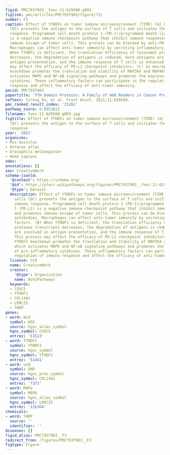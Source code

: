 ```yaml
---
figid: PMC7937903__fonc-11-629560-g003
figlink: pmc/articles/PMC7937903/figure/f3/
number: F3
caption: Effect of YTHDFs on tumor immune microenvironment (TIME) (A) Dendritic cells
  (DC) presents the antigen to the surface of T cells and initiates the adaptive immune
  response. Programmed cell death protein 1 (PD-1)/programmed death-ligand 1 (PD-L1)
  is a negative immune checkpoint pathway that inhibit immune responses and promotes
  immune escape of tumor cells. This process can be blocked by anti-PD-1/PD-L1 antibodies.
  Macrophages can affect anti-tumor immunity by secreting inflammatory factors. (B)
  When YTHDF1 is deficient, the translation efficiency of lysosomal protease transcripts
  decreases, the degradation of antigens is reduced, more antigens are involved in
  antigen presentation, and the immune response of T cells is enhanced. This process
  may affect the efficacy of PD-L1 checkpoint inhibitors. (C) In macrophages, YTHDF2
  knockdown promotes the translation and stability of MAP2K4 and MAP4K4 mRNA, which
  activates MAPK and NF-κB signaling pathways and promotes the expression of pro-inflammatory
  cytokines. These inflammatory factors can participate in the regulation of immune
  response and affect the efficacy of anti-tumor immunity.
pmcid: PMC7937903
papertitle: 'YTH Domain Proteins: A Family of m6A Readers in Cancer Progression.'
reftext: Yirong Xu, et al. Front Oncol. 2021;11:629560.
pmc_ranked_result_index: '21261'
pathway_score: 0.6953822
filename: fonc-11-629560-g003.jpg
figtitle: Effect of YTHDFs on tumor immune microenvironment (TIME) (A) Dendritic cells
  (DC) presents the antigen to the surface of T cells and initiates the adaptive immune
  response
year: '2021'
organisms:
- Mus musculus
- Attacus atlas
- Drosophila melanogaster
- Homo sapiens
ndex: ''
annotations: []
seo: CreativeWork
schema-jsonld:
  '@context': https://schema.org/
  '@id': https://pfocr.wikipathways.org/figures/PMC7937903__fonc-11-629560-g003.html
  '@type': Dataset
  description: Effect of YTHDFs on tumor immune microenvironment (TIME) (A) Dendritic
    cells (DC) presents the antigen to the surface of T cells and initiates the adaptive
    immune response. Programmed cell death protein 1 (PD-1)/programmed death-ligand
    1 (PD-L1) is a negative immune checkpoint pathway that inhibit immune responses
    and promotes immune escape of tumor cells. This process can be blocked by anti-PD-1/PD-L1
    antibodies. Macrophages can affect anti-tumor immunity by secreting inflammatory
    factors. (B) When YTHDF1 is deficient, the translation efficiency of lysosomal
    protease transcripts decreases, the degradation of antigens is reduced, more antigens
    are involved in antigen presentation, and the immune response of T cells is enhanced.
    This process may affect the efficacy of PD-L1 checkpoint inhibitors. (C) In macrophages,
    YTHDF2 knockdown promotes the translation and stability of MAP2K4 and MAP4K4 mRNA,
    which activates MAPK and NF-κB signaling pathways and promotes the expression
    of pro-inflammatory cytokines. These inflammatory factors can participate in the
    regulation of immune response and affect the efficacy of anti-tumor immunity.
  license: CC0
  name: CreativeWork
  creator:
    '@type': Organization
    name: WikiPathways
  keywords:
  - CXXC5
  - YTHDF2
  - COL14A1
  - LRRC25
  - THDP
genes:
- word: Wid
  symbol: WID
  source: hgnc_alias_symbol
  hgnc_symbol: CXXC5
  entrez: '51523'
- word: YTHDF2
  symbol: YTHDF2
  source: hgnc_symbol
  hgnc_symbol: YTHDF2
  entrez: '51441'
- word: und
  symbol: UND
  source: hgnc_prev_symbol
  hgnc_symbol: COL14A1
  entrez: '7373'
- word: MAPa
  symbol: MAPA
  source: hgnc_alias_symbol
  hgnc_symbol: LRRC25
  entrez: '126364'
chemicals:
- word: THDP
  source: ''
  identifier: ''
diseases: []
figid_alias: PMC7937903__F3
redirect_from: /figures/PMC7937903__F3
figtype: Figure
---
```

